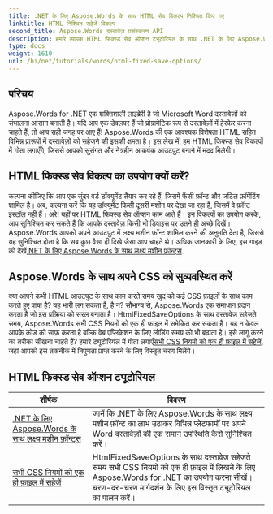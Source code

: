 ```yaml
---
title: .NET के लिए Aspose.Words के साथ HTML सेव विकल्प निश्चित किए गए
linktitle: HTML निश्चित सहेजें विकल्प
second_title: Aspose.Words दस्तावेज़ प्रसंस्करण API
description: हमारे व्यापक HTML फिक्स्ड सेव ऑप्शन ट्यूटोरियल के साथ .NET के लिए Aspose.Words की शक्ति को अनलॉक करें। अपने दस्तावेज़ वर्कफ़्लो को सुव्यवस्थित करना सीखें।
type: docs
weight: 1610
url: /hi/net/tutorials/words/html-fixed-save-options/
---
```

## परिचय

Aspose.Words for .NET एक शक्तिशाली लाइब्रेरी है जो Microsoft Word दस्तावेज़ों को संभालना आसान बनाती है। यदि आप एक डेवलपर हैं जो प्रोग्रामेटिक रूप से दस्तावेज़ों में हेरफेर करना चाहते हैं, तो आप सही जगह पर आए हैं! Aspose.Words की एक आवश्यक विशेषता HTML सहित विभिन्न प्रारूपों में दस्तावेज़ों को सहेजने की इसकी क्षमता है। इस लेख में, हम HTML फिक्स्ड सेव विकल्पों में गोता लगाएँगे, जिससे आपको सुसंगत और नेत्रहीन आकर्षक आउटपुट बनाने में मदद मिलेगी।

## HTML फिक्स्ड सेव विकल्प का उपयोग क्यों करें?

 कल्पना कीजिए कि आप एक सुंदर वर्ड डॉक्यूमेंट तैयार कर रहे हैं, जिसमें फैंसी फ़ॉन्ट और जटिल फ़ॉर्मेटिंग शामिल है। अब, कल्पना करें कि यह डॉक्यूमेंट किसी दूसरी मशीन पर देखा जा रहा है, जिसमें वे फ़ॉन्ट इंस्टॉल नहीं हैं। अरे! यहीं पर HTML फिक्स्ड सेव ऑप्शन काम आते हैं। इन विकल्पों का उपयोग करके, आप सुनिश्चित कर सकते हैं कि आपके दस्तावेज़ किसी भी डिवाइस पर उतने ही अच्छे दिखें। Aspose.Words आपको अपने आउटपुट में लक्ष्य मशीन फ़ॉन्ट शामिल करने की अनुमति देता है, जिससे यह सुनिश्चित होता है कि सब कुछ वैसा ही दिखे जैसा आप चाहते थे। अधिक जानकारी के लिए, इस गाइड को देखें[.NET के लिए Aspose.Words के साथ लक्ष्य मशीन फ़ॉन्ट्स](./target-machine-font/).

## Aspose.Words के साथ अपने CSS को सुव्यवस्थित करें

 क्या आपने कभी HTML आउटपुट के साथ काम करते समय खुद को कई CSS फ़ाइलों के साथ काम करते हुए पाया है? यह भारी लग सकता है, है न? सौभाग्य से, Aspose.Words एक समाधान प्रदान करता है जो इस प्रक्रिया को सरल बनाता है। HtmlFixedSaveOptions के साथ दस्तावेज़ सहेजते समय, Aspose.Words सभी CSS नियमों को एक ही फ़ाइल में समेकित कर सकता है। यह न केवल आपके कोड को साफ़ करता है बल्कि वेब एप्लिकेशन के लिए लोडिंग समय को भी बढ़ाता है। इसे लागू करने का तरीका सीखना चाहते हैं? हमारे ट्यूटोरियल में गोता लगाएँ[सभी CSS नियमों को एक ही फ़ाइल में सहेजें](./save-all-css-rules-in-single-file/), जहां आपको इस तकनीक में निपुणता प्राप्त करने के लिए विस्तृत चरण मिलेंगे।

 ## HTML फिक्स्ड सेव ऑप्शन ट्यूटोरियल
| शीर्षक | विवरण |
| --- | --- |
| [.NET के लिए Aspose.Words के साथ लक्ष्य मशीन फ़ॉन्ट्स](./target-machine-font/) | जानें कि .NET के लिए Aspose.Words के साथ लक्ष्य मशीन फ़ॉन्ट का लाभ उठाकर विभिन्न प्लेटफार्मों पर अपने Word दस्तावेज़ों की एक समान उपस्थिति कैसे सुनिश्चित करें। |
| [सभी CSS नियमों को एक ही फ़ाइल में सहेजें](./save-all-css-rules-in-single-file/) | HtmlFixedSaveOptions के साथ दस्तावेज़ सहेजते समय सभी CSS नियमों को एक ही फ़ाइल में लिखने के लिए Aspose.Words for .NET का उपयोग करना सीखें। चरण-दर-चरण मार्गदर्शन के लिए इस विस्तृत ट्यूटोरियल का पालन करें। |